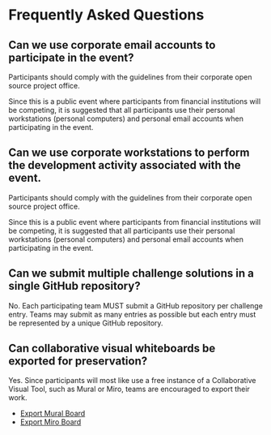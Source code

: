 # Frequently Asked Questions

## Can we use corporate email accounts to participate in the event?

Participants should comply with the guidelines from their corporate open source project office. 

Since this is a public event where participants from financial institutions will be competing, it is suggested that all participants use their personal workstations (personal computers) and personal email accounts when participating in the event. 

## Can we use corporate workstations to perform the development activity associated with the event. 

Participants should comply with the guidelines from their corporate open source project office. 

Since this is a public event where participants from financial institutions will be competing, it is suggested that all participants use their personal workstations (personal computers) and personal email accounts when participating in the event. 

## Can we submit multiple challenge solutions in a single GitHub repository?

No. Each participating team MUST submit a GitHub repository per challenge entry. Teams may submit as many entries as possible but each entry must be represented by a unique GitHub repository. 

## Can collaborative visual whiteboards be exported for preservation?

Yes. Since participants will most like use a free instance of a Collaborative Visual Tool, such as Mural or Miro, teams are encouraged to export their work.

* [Export Mural Board](https://support.mural.co/en/articles/7024221-export-and-download-your-mural-s-content)
* [Export Miro Board](https://help.miro.com/hc/en-us/articles/360017572754-How-to-export-your-board)


